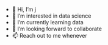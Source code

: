 - 👋 Hi, I’m j
- 👀 I’m interested in data science 
- 🌱 I’m currently learning data
- 💞️ I’m looking forward to collaborate
- 📫 Reach out to me whenever

<!---
jmvdb5/jmvdb5 is a ✨ special ✨ repository because its `README.md` (this file) appears on your GitHub profile.
You can click the Preview link to take a look at your changes.
--->
